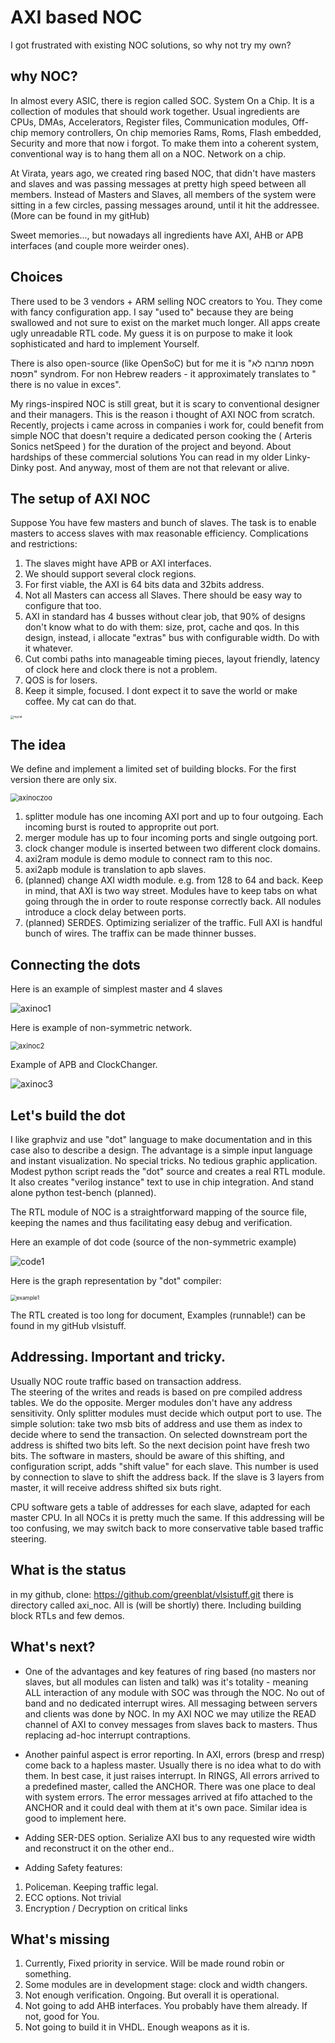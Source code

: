

# AXI based NOC 
I got frustrated with existing NOC solutions, so why not try my own?

## why NOC?
In almost every ASIC, there is region called SOC. System On a Chip. It is a collection of modules that should work together. 
Usual ingredients are CPUs, DMAs, Accelerators, Register files, Communication modules, Off-chip memory controllers, 
On chip memories  Rams, Roms, Flash embedded, Security and more that now i forgot.
To make them into a coherent system, conventional way is to hang them all on a NOC. Network on a chip.

At Virata, years ago, we created ring based NOC, that didn't have masters and slaves and was passing messages at 
pretty high speed between all members. Instead of Masters and Slaves, all members of the system were sitting in a few circles, passing messages around, until it hit the addressee. (More can be found in my gitHub)

Sweet memories..., but nowadays all ingredients have AXI, AHB or APB interfaces (and couple more weirder ones).

## Choices
There used to be 3 vendors + ARM  selling NOC creators to You. They come with fancy configuration app.
I say "used to" because they are being swallowed and not sure to exist on the market much longer.
All apps create ugly unreadable RTL code. My guess it is on purpose to make it look sophisticated and 
hard to implement Yourself. 

There is also open-source (like OpenSoC) but for me it is "תפסת מרובה לא תפסת" syndrom. For non Hebrew readers - it approximately translates to " there is no value in exces". 

My rings-inspired NOC is still great, but it is scary to conventional designer and their managers. 
This is the reason i thought of AXI NOC from scratch. 
Recently,  projects i came across in companies i work for, could benefit from simple NOC that 
doesn't require a dedicated person cooking the ( Arteris Sonics netSpeed )  for the duration of the project and beyond. About hardships of these commercial solutions You can read in my older Linky-Dinky post.  And anyway,  most of them are not that relevant or alive.

## The setup of AXI NOC

Suppose You have few masters and bunch of slaves. 
The task is to enable masters to access slaves with max reasonable efficiency.
Complications and restrictions:

1. The slaves might have APB or AXI interfaces.
2. We should support several clock regions.
3. For first viable, the AXI is 64 bits data and 32bits address.  
4. Not all Masters can access all Slaves. There should be easy way to configure that too.
5. AXI in standard has 4 busses without clear job, that 90% of designs don't know what to do with them: size, prot, cache and qos. In this design, instead, i allocate "extras" bus with configurable width. Do with it whatever.
6. Cut combi paths into manageable timing pieces, layout friendly, latency of clock here and clock there is not a problem. 
7. QOS is for losers.
8. Keep it simple, focused. I dont expect it to save the world or make coffee. My cat can do that.
<img src="mycat.jpg" alt="mycat" style="zoom:33%;" />


## The idea
We define and implement a limited set of building blocks.  For the first version there are only six.

<img src="axinoczoo.svg" alt="axinoczoo" style="zoom:80%;" />


1. splitter module has one incoming AXI port and up to four outgoing. Each incoming burst is routed to approprite out port.
2. merger module has up to four incoming ports and single outgoing port.
3. clock changer module is inserted between two different clock domains.
4. axi2ram module is demo module to connect ram to this noc.
5. axi2apb module is translation to apb slaves.
6. (planned) change AXI width module. e.g. from 128 to 64 and back. Keep in mind, that AXI is two way street. Modules have to keep tabs on what going through the in order to route response correctly back. All nodules introduce a clock delay between ports.
7. (planned) SERDES. Optimizing serializer of the traffic. Full AXI is handful bunch of wires. The traffix can be made thinner busses.

##  Connecting the dots
Here is an example of simplest master and 4 slaves

![axinoc1](axinoc1.svg)

Here is example of non-symmetric network.

<img src="axinoc2.svg" alt="axinoc2" style="zoom:80%;" />

Example of APB and ClockChanger.

![axinoc3](axinoc3.svg)

##  Let's build the dot
I like graphviz and use "dot" language to make documentation and in this case also  to describe a design.
The advantage is a simple input language and instant visualization. No special tricks. 
No tedious graphic application.
Modest python script reads the "dot" source and creates a real RTL module. 
It also creates "verilog instance" text to use in chip integration. 
And stand alone python test-bench (planned).

The RTL module of NOC is a straightforward mapping of the source file, keeping the names and thus facilitating
easy debug and verification.

Here an example of dot code (source of the non-symmetric example)

![code1](code1.jpeg)

Here is the graph representation by "dot" compiler:

<img src="example1.svg" alt="example1" style="zoom:60%;" />

The RTL created is too long for document, Examples (runnable!) can be found in my gitHub vlsistuff.


## Addressing. Important and tricky.
Usually NOC route traffic based on transaction address.   
The steering of the writes and reads is based on pre compiled address tables.
We do the opposite.
Merger modules don't have any address sensitivity. Only splitter modules must decide which output port to use.
The simple solution:  take two msb bits of address and use them as index to decide where to send the transaction. On selected downstream port the address is  shifted two bits left. So the next decision point have fresh two bits.
The software in masters, should be aware of this shifting, and configuration script, adds "shift value" for each slave. This number is used by connection to slave to shift the address back. If the slave is 3 layers from master, it will receive address shifted six buts right.

CPU software gets a table of addresses for each slave,  adapted for each master CPU. In all NOCs it is pretty much the same.
If this addressing will be too confusing, we may switch back to more conservative table based traffic steering.

## What is the status
in my github, clone:  https://github.com/greenblat/vlsistuff.git
there is directory called axi_noc. All is (will be shortly)  there.  Including building block RTLs and few demos.


## What's next?
- One of the advantages and key features of ring based (no masters nor slaves, but all modules can listen and talk) was it's totality - meaning ALL interaction of any module with SOC was through the NOC. No out of band and no dedicated interrupt wires. All messaging between servers and clients was done by NOC.
  In my AXI NOC we may utilize the READ channel of AXI to convey messages from slaves back to masters.  Thus replacing ad-hoc interrupt contraptions.

- Another painful aspect is error reporting. In AXI, errors (bresp and rresp) come back to a hapless master. Usually there is no idea what to do with them. In best case, it just raises interrupt.
  In RINGS, All errors arrived to a predefined  master, called the ANCHOR.  There was one place to deal with system errors. The error messages arrived at fifo attached to the ANCHOR and it could deal with them at it's own pace. Similar idea is good to implement here.

- Adding SER-DES option.  Serialize AXI bus to any requested wire width and reconstruct it on the other end..

- Adding Safety features:

1. Policeman. Keeping traffic legal.
2. ECC options. Not trivial
3. Encryption / Decryption on critical links





## What's missing

1. Currently, Fixed priority in service. Will be made round robin or something.
2. Some modules are in development stage:  clock and width changers.
3. Not enough verification. Ongoing. But overall it is operational.
4. Not going to add AHB interfaces. You probably have them already. If not, good for You.
5. Not going to build it in VHDL. Enough weapons as it is.
